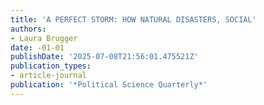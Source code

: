 ```yaml
---
title: 'A PERFECT STORM: HOW NATURAL DISASTERS, SOCIAL'
authors:
- Laura Brugger
date: -01-01
publishDate: '2025-07-08T21:56:01.475521Z'
publication_types:
- article-journal
publication: '*Political Science Quarterly*'
---
```

